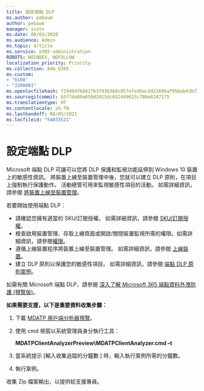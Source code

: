 ```yaml
---
title: 設定端點 DLP
ms.author: pebaum
author: pebaum
manager: scotv
ms.date: 08/03/2020
ms.audience: Admin
ms.topic: article
ms.service: o365-administration
ROBOTS: NOINDEX, NOFOLLOW
localization_priority: Priority
ms.collection: Adm_O365
ms.custom:
- "6108"
- "3200001"
ms.openlocfilehash: f29d8476881fb3f93b369c057efed0acdd2169baf956ab43bf3c0ade527e9437
ms.sourcegitcommit: b5f7da89a650d2915dc652449623c78be6247175
ms.translationtype: HT
ms.contentlocale: zh-TW
ms.lasthandoff: 08/05/2021
ms.locfileid: "54033521"
---
```

# <a name="configure-endpoint-dlp"></a>設定端點 DLP

Microsoft 端點 DLP 可讓可以您將 DLP 保護和監視功能延伸到 Windows 10 裝置上的敏感性資訊。 將裝置上線至裝置管理中後，您就可以建立 DLP 原則，在項目上強制執行保護動作。 活動總管可用來監視敏感性項目的活動。 如需詳細資訊，請參閱 [將裝置上線至裝置管理](/microsoft-365/compliance/endpoint-dlp-getting-started#onboarding-devices-into-device-management)。  

若要開始使用端點 DLP：

- 請確認您擁有適當的 SKU/訂閱授權。 如需詳細資訊，請參閱 [SKU/訂閱授權](/microsoft-365/compliance/endpoint-dlp-getting-started#skusubscriptions-licensing)。
- 檢查啟用裝置管理、存取上線頁面或開啟/關閉裝置監視所需的權限。如需詳細資訊，請參閱[權限](/microsoft-365/compliance/endpoint-dlp-getting-started#permissions)。
- 遵循上線裝置程序將裝置上線至裝置管理。 如需詳細資訊，請參閱 [上線裝置](/microsoft-365/compliance/endpoint-dlp-getting-started#onboarding-devices)。 
- 建立 DLP 原則以保護您的敏感性項目。 如需詳細資訊，請參閱 [端點 DLP 原則案例](/microsoft-365/compliance/endpoint-dlp-using?view=o365-worldwide#endpoint-dlp-policy-scenarios)。

如需有關 Microsoft 端點 DLP，請參閱 [深入了解 Microsoft 365 端點資料外洩防護 (預覽版)](/microsoft-365/compliance/endpoint-dlp-learn-about)。

**如果需要支援，以下是重要資料收集步驟：**

1. 下載 [MDATP 用戶端分析器預覽](https://aka.ms/betamdatpanalyzer)。
1. 使用 cmd 視窗以系統管理員身分執行工具：

    **MDATPClientAnalyzerPreview\MDATPClientAnalyzer.cmd –t**

1. 當系統提示 [輸入收集追蹤的分鐘數:] 時，輸入執行案例所需的分鐘數。
1. 執行案例。

收集 Zip 檔案輸出，以提供給支援專員。
